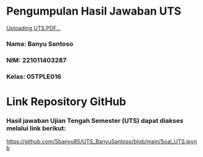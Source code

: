 # Pengumpulan Hasil Jawaban UTS

[Uploading UTS.PDF…]()

### Nama: Banyu Santoso
### NIM: 221011403287
### Kelas: 05TPLE016

# Link Repository GitHub
### Hasil jawaban Ujian Tengah Semester (UTS) dapat diakses melalui link berikut:

https://github.com/Sbanyu85/UTS_BanyuSantoso/blob/main/Soal_UTS.ipynb

